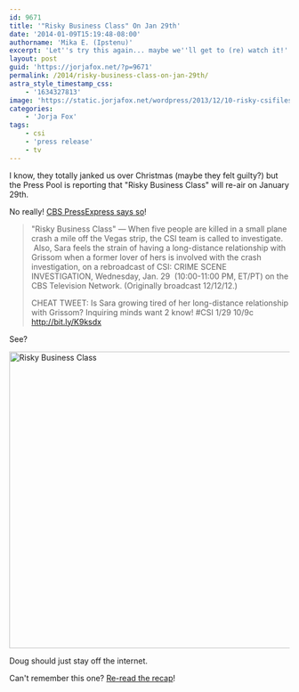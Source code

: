 ```yaml
---
id: 9671
title: '"Risky Business Class" On Jan 29th'
date: '2014-01-09T15:19:48-08:00'
authorname: 'Mika E. (Ipstenu)'
excerpt: 'Let''s try this again... maybe we''ll get to (re) watch it!'
layout: post
guid: 'https://jorjafox.net/?p=9671'
permalink: /2014/risky-business-class-on-jan-29th/
astra_style_timestamp_css:
    - '1634327813'
image: 'https://static.jorjafox.net/wordpress/2013/12/10-risky-csifiles01.jpg'
categories:
    - 'Jorja Fox'
tags:
    - csi
    - 'press release'
    - tv
---
```


I know, they totally janked us over Christmas (maybe they felt guilty?) but the Press Pool is reporting that "Risky Business Class" will re-air on January 29th.

No really! <a href="http://www.cbspressexpress.com/cbs-entertainment/releases/view?id=37778">CBS PressExpress says so</a>!
<blockquote>"Risky Business Class" — When five people are killed in a small plane crash a mile off the Vegas strip, the CSI team is called to investigate.  Also, Sara feels the strain of having a long-distance relationship with Grissom when a former lover of hers is involved with the crash investigation, on a rebroadcast of CSI: CRIME SCENE INVESTIGATION, Wednesday, Jan. 29  (10:00-11:00 PM, ET/PT) on the CBS Television Network. (Originally broadcast 12/12/12.)

CHEAT TWEET: Is Sara growing tired of her long-distance relationship with Grissom? Inquiring minds want 2 know! #CSI 1/29 10/9c http://bit.ly/K9ksdx</blockquote>
See?

<img class="aligncenter size-full wp-image-9528" alt="Risky Business Class" src="//static.jorjafox.net/wordpress/2013/12/10-risky-csifiles01.jpg" width="800" height="533" />

Doug should just stay off the internet.

Can't remember this one? <a href="https://jorjafox.net/wiki/Risky_Business_Class">Re-read the recap</a>!
